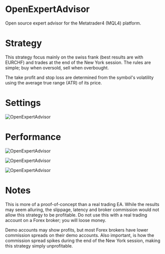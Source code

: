 # OpenExpertAdvisor

Open source expert advisor for the Metatrader4 (MQL4) platform.

# Strategy

This strategy focus mainly on the swiss frank (best results are with EURCHF) and trades at the end of the New York session. The rules are simple; buy when oversold, sell when overbought.

The take profit and stop loss are determined from the symbol's volatility using the average true range (ATR) of its price.

# Settings

![OpenExpertAdvisor](http://i.imgur.com/JVrYvIv.png)

# Performance

![OpenExpertAdvisor](http://i.imgur.com/6X8gWQb.png)

![OpenExpertAdvisor](http://i.imgur.com/qMW58jV.png)

![OpenExpertAdvisor](http://i.imgur.com/6JD2SyQ.png)

# Notes

This is more of a proof-of-concept than a real trading EA. While the results may seem alluring, the slippage, latency and broker commission would not allow this strategy to be profitable. Do not use this with a real trading account on a Forex broker; you will loose money. 

Demo accounts may show profits, but most Forex brokers have lower commission spreads on their demo accounts. Also important, is how the commission spread spikes during the end of the New York session, making this strategy simply unprofitable. 

